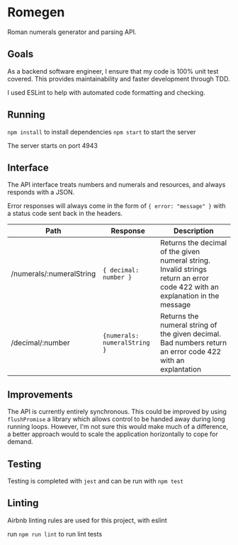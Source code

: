 # Romegen

Roman numerals generator and parsing API.

## Goals

As a backend software engineer, I ensure that my code is 100% unit test
covered. This provides maintainability and faster development through TDD.

I used ESLint to help with automated code formatting and checking.

## Running

`npm install` to install dependencies
`npm start` to start the server

The server starts on port 4943

## Interface

The API interface treats numbers and numerals and resources, and
always responds with a JSON.

Error responses will always come in the form of `{ error: "message" }`
with a status code sent back in the headers.

Path | Response | Description
----- | -------- | ----------
/numerals/:numeralString | `{ decimal: number }` | Returns the decimal of the given numeral string. Invalid strings return an error code 422 with an explanation in the message
/decimal/:number | `{numerals: numeralString }` | Returns the numeral string of the given decimal. Bad numbers return an error code 422 with an explantation

## Improvements

The API is currently entirely synchronous. This could be improved by using `flushPromise`
a library which allows control to be handed away during long running loops. However, I'm
not sure this would make much of a difference, a better approach would to scale the application horizontally to cope for demand.

## Testing

Testing is completed with `jest` and can be run with `npm test`

## Linting

Airbnb linting rules are used for this project, with eslint

run `npm run lint` to run lint tests
